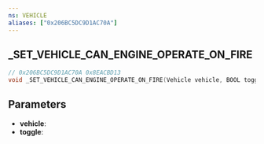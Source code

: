 ```yaml
---
ns: VEHICLE
aliases: ["0x206BC5DC9D1AC70A"]
---
```

## _SET_VEHICLE_CAN_ENGINE_OPERATE_ON_FIRE

```c
// 0x206BC5DC9D1AC70A 0x8EACBD13
void _SET_VEHICLE_CAN_ENGINE_OPERATE_ON_FIRE(Vehicle vehicle, BOOL toggle);
```

## Parameters
* **vehicle**: 
* **toggle**: 

